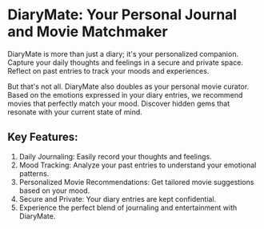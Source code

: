 # DiaryMate: Your Personal Journal and Movie Matchmaker

DiaryMate is more than just a diary; it's your personalized companion. Capture your daily thoughts and feelings in a secure and private space. Reflect on past entries to track your moods and experiences.

But that's not all. DiaryMate also doubles as your personal movie curator. Based on the emotions expressed in your diary entries, we recommend movies that perfectly match your mood. Discover hidden gems that resonate with your current state of mind.

## Key Features:

1. Daily Journaling: Easily record your thoughts and feelings.
2. Mood Tracking: Analyze your past entries to understand your emotional patterns.
3. Personalized Movie Recommendations: Get tailored movie suggestions based on your mood.
4. Secure and Private: Your diary entries are kept confidential.
5. Experience the perfect blend of journaling and entertainment with DiaryMate.